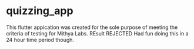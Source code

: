 # quizzing_app

This flutter appication was created for the sole purpose of meeting the criteria of testing for Mithya Labs.
REsult REJECTED
Had fun doing this in a 24 hour time period though.
